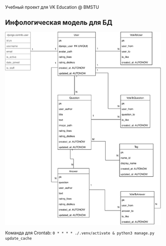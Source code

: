 Учебный проект для VK Education @ BMSTU

## Инфологическая модель для БД

![](docs/model.svg)

Команда для Crontab: `0 * * * * ./.venv/activate & python3 manage.py update_cache`
